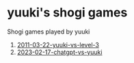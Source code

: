 # yuuki's shogi games

Shogi games played by yuuki

1. [2011-03-22-yuuki-vs-level-3](https://lishogi.org/RavN6uXp)
2. [2023-02-17-chatgpt-vs-yuuki](https://lishogi.org/pma1myEC)
